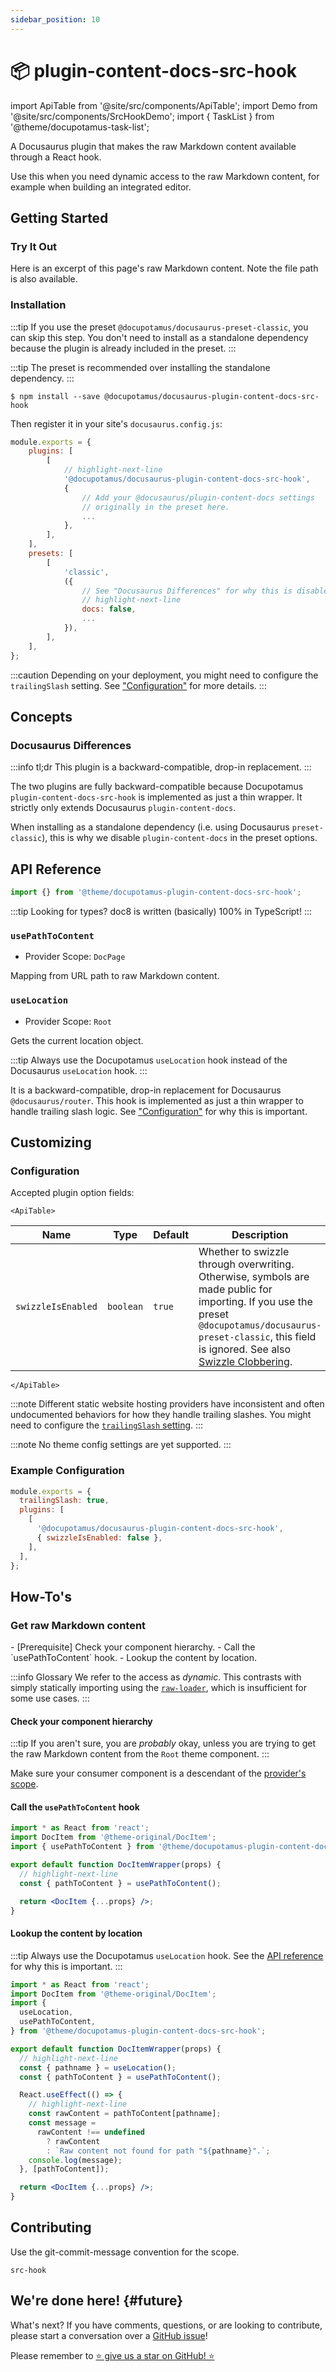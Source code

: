 ```yaml
---
sidebar_position: 10
---
```


# 📦 plugin-content-docs-src-hook

import ApiTable from '@site/src/components/ApiTable';
import Demo from '@site/src/components/SrcHookDemo';
import { TaskList } from '@theme/docupotamus-task-list';

<!-- If this changes, then change: README.md -->

A Docusaurus plugin that makes the raw Markdown content available through a
React hook.

Use this when you need dynamic access to the raw Markdown content, for example
when building an integrated editor.

## Getting Started

### Try It Out

Here is an excerpt of this page's raw Markdown content. Note the file path is
also available.

<Demo/>

<!-- _keywords:_ demo -->

### Installation

:::tip
If you use the preset `@docupotamus/docusaurus-preset-classic`, you can skip
this step. You don't need to install as a standalone dependency because the
plugin is already included in the preset.
:::

:::tip
The preset is recommended over installing the standalone dependency.
:::

```shell npm2yarn
$ npm install --save @docupotamus/docusaurus-plugin-content-docs-src-hook
```

Then register it in your site's `docusaurus.config.js`:

```js title="docusaurus.config.js"
module.exports = {
    plugins: [
        [
            // highlight-next-line
            '@docupotamus/docusaurus-plugin-content-docs-src-hook',
            {
                // Add your @docusaurus/plugin-content-docs settings
                // originally in the preset here.
                ...
            },
        ],
    ],
    presets: [
        [
            'classic',
            ({
                // See "Docusaurus Differences" for why this is disabled.
                // highlight-next-line
                docs: false,
                ...
            }),
        ],
    ],
};
```

:::caution
Depending on your deployment, you might need to configure the `trailingSlash`
setting. See ["Configuration"](#configuration) for more details.
:::

## Concepts

### Docusaurus Differences

:::info tl;dr
This plugin is a backward-compatible, drop-in replacement.
:::

The two plugins are fully backward-compatible because Docupotamus
`plugin-content-docs-src-hook` is implemented as just a thin wrapper. It
strictly only extends Docusaurus `plugin-content-docs`.

When installing as a standalone dependency (i.e. using Docusaurus
`preset-classic`), this is why we disable `plugin-content-docs` in the preset
options.

## API Reference

```jsx
import {} from '@theme/docupotamus-plugin-content-docs-src-hook';
```

:::tip
Looking for types? doc8 is written (basically) 100% in TypeScript!
:::

### `usePathToContent`

- Provider Scope: `DocPage`

Mapping from URL path to raw Markdown content.

### `useLocation`

- Provider Scope: `Root`

Gets the current location object.

:::tip
Always use the Docupotamus `useLocation` hook instead of the Docusaurus
`useLocation` hook.
:::

It is a backward-compatible, drop-in replacement for Docusaurus
`@docusaurus/router`. This hook is implemented as just a thin wrapper to handle
trailing slash logic. See ["Configuration"](#configuration) for why this is
important.

## Customizing

### Configuration

Accepted plugin option fields:

```mdx-code-block
<ApiTable>
```

| Name               | Type      | Default | Description                                                                                                                                                                                                                                                      |
| ------------------ | --------- | ------- | ---------------------------------------------------------------------------------------------------------------------------------------------------------------------------------------------------------------------------------------------------------------- |
| `swizzleIsEnabled` | `boolean` | `true`  | Whether to swizzle through overwriting. Otherwise, symbols are made public for importing. If you use the preset `@docupotamus/docusaurus-preset-classic`, this field is ignored. See also [Swizzle Clobbering](../presets/preset-classic.md#swizzle-clobbering). |

```mdx-code-block
</ApiTable>
```

:::note
Different static website hosting providers have inconsistent and often
undocumented behaviors for how they handle trailing slashes. You might need to
configure the [`trailingSlash` setting](https://docusaurus.io/docs/api/docusaurus-config#trailingSlash).
:::

:::note
No theme config settings are yet supported.
:::

### Example Configuration

```js title="docusaurus.config.js"
module.exports = {
  trailingSlash: true,
  plugins: [
    [
      '@docupotamus/docusaurus-plugin-content-docs-src-hook',
      { swizzleIsEnabled: false },
    ],
  ],
};
```

## How-To's

<!-- _keywords:_ user guides -->

### Get raw Markdown content

<TaskList>
- [Prerequisite] Check your component hierarchy.
- Call the `usePathToContent` hook.
- Lookup the content by location.
</TaskList>

:::info Glossary
We refer to the access as _dynamic_. This contrasts with simply statically
importing using the [`raw-loader`](https://docusaurus.io/docs/markdown-features/react#importing-code-snippets),
which is insufficient for some use cases.
:::

#### Check your component hierarchy

:::tip
If you aren't sure, you are _probably_ okay, unless you are trying to get the
raw Markdown content from the `Root` theme component.
:::

Make sure your consumer component is a descendant of the
[provider's scope](#usepathtocontent).

#### Call the `usePathToContent` hook

```jsx title="Example/DocItem/index.jsx"
import * as React from 'react';
import DocItem from '@theme-original/DocItem';
import { usePathToContent } from '@theme/docupotamus-plugin-content-docs-src-hook';

export default function DocItemWrapper(props) {
  // highlight-next-line
  const { pathToContent } = usePathToContent();

  return <DocItem {...props} />;
}
```

#### Lookup the content by location

:::tip
Always use the Docupotamus `useLocation` hook. See the
[API reference](#uselocation) for why this is important.
:::

```jsx title="Example/DocItem/index.jsx"
import * as React from 'react';
import DocItem from '@theme-original/DocItem';
import {
  useLocation,
  usePathToContent,
} from '@theme/docupotamus-plugin-content-docs-src-hook';

export default function DocItemWrapper(props) {
  // highlight-next-line
  const { pathname } = useLocation();
  const { pathToContent } = usePathToContent();

  React.useEffect(() => {
    // highlight-next-line
    const rawContent = pathToContent[pathname];
    const message =
      rawContent !== undefined
        ? rawContent
        : `Raw content not found for path "${pathname}".`;
    console.log(message);
  }, [pathToContent]);

  return <DocItem {...props} />;
}
```

## Contributing

Use the git-commit-message convention for the scope.

```text
src-hook
```

## We're done here! {#future}

What's next? If you have comments, questions, or are looking to contribute,
please start a conversation over a [GitHub issue](https://github.com/docupotamus/docupotamus/issues?q=is%3Aopen+is%3Aissue+label%3A%22Src+Hook%22)!

Please remember to [⭐ give us a star on GitHub! ⭐](https://github.com/docupotamus/docupotamus)

<!-- ```bash
npm install --save \
    @docupotamus/docusaurus-plugin-editor \
    @docupotamus/docusaurus-theme-editor
```

### Quickstart

Get the editUrl. This /blob/main path is required? Not sure what this is for.

## Lambda

### `handleOAuthRedirect`

#### Environment Variables

TODO(dnguyen0304): Document how to find GitHub client ID and secret.

```bash title=".env"
export CLIENT_ID="{{ CLIENT_ID }}"
export CLIENT_SECRET="{{ CLIENT_SECRET }}"
export REFERER_ALLOWLIST="{{ REFERER_ALLOWLIST }}"
``` -->
